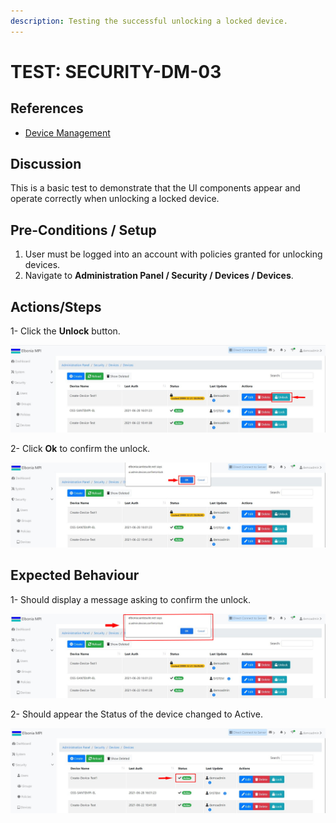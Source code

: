 ```yaml
---
description: Testing the successful unlocking a locked device.
---
```


# TEST: SECURITY-DM-03

## References

* [Device Management](broken-reference)

## Discussion

This is a basic test to demonstrate that the UI components appear and operate correctly when unlocking a locked device.

## **Pre-Conditions / Setup**

1. User must be logged into an account with policies granted for unlocking devices.
2. Navigate to **Administration Panel / Security / Devices / Devices**.

## Actions/Steps

1- Click the **Unlock** button.

![](<../../../../../../../../../.gitbook/assets/8 (2).jpg>)

2- Click  **Ok** to confirm the unlock.

![](../../../../../../../../../.gitbook/assets/9.jpg)

## Expected Behaviour

1- Should display a message asking to confirm the unlock.

![](<../../../../../../../../../.gitbook/assets/9 (2).jpg>)

2-  Should appear the Status of the device changed to Active.

![](<../../../../../../../../../.gitbook/assets/10 (2).jpg>)

